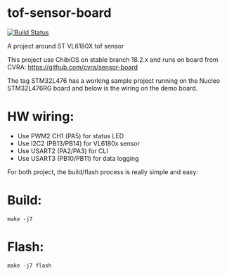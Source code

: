 # tof-sensor-board

[![Build Status](https://travis-ci.com/WestTeam/tof-sensor-board.svg?branch=master)](https://travis-ci.com/WestTeam/tof-sensor-board)

A project around ST VL6180X tof sensor

This project use ChibiOS on stable branch 18.2.x and runs on board from CVRA:
https://github.com/cvra/sensor-board

The tag STM32L476 has a working sample project running on the Nucleo STM32L476RG board and below is the wiring on the demo board.

HW wiring:
==
  * Use PWM2 CH1 (PA5) for status LED
  * Use I2C2 (PB13/PB14) for VL6180x sensor
  * Use USART2 (PA2/PA3) for CLI
  * Use USART3 (PB10/PB11) for data logging

For both project, the build/flash process is really simple and easy:

Build:
==

```
make -j7
```

Flash:
==

```
make -j7 flash
```

